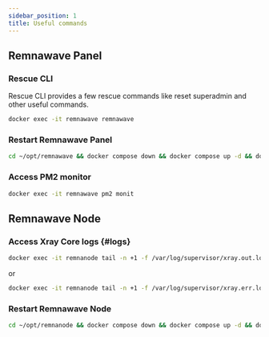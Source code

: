 ```yaml
---
sidebar_position: 1
title: Useful commands
---
```


## Remnawave Panel

### Rescue CLI

Rescue CLI provides a few rescue commands like reset superadmin and other useful commands.

```bash
docker exec -it remnawave remnawave
```

### Restart Remnawave Panel

```bash
cd ~/opt/remnawave && docker compose down && docker compose up -d && docker compose logs -f -t
```

### Access PM2 monitor

```bash
docker exec -it remnawave pm2 monit
```

## Remnawave Node

### Access Xray Core logs {#logs}

```bash
docker exec -it remnanode tail -n +1 -f /var/log/supervisor/xray.out.log
```

or

```bash
docker exec -it remnanode tail -n +1 -f /var/log/supervisor/xray.err.log
```

### Restart Remnawave Node

```bash
cd ~/opt/remnanode && docker compose down && docker compose up -d && docker compose logs -f -t
```
